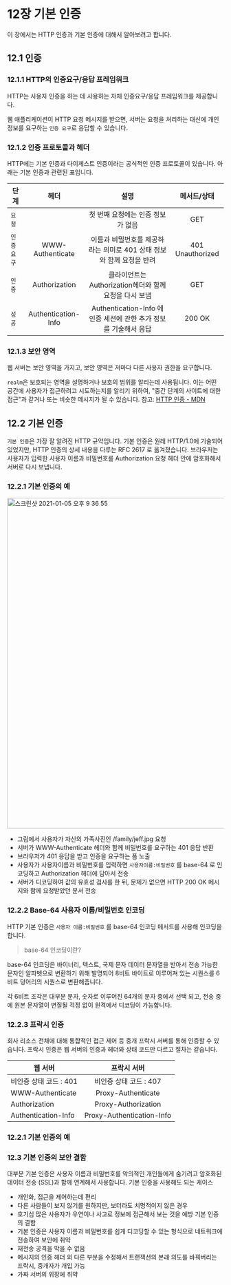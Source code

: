 # 12장 기본 인증 

이 장에서는 HTTP 인증과 기본 인증에 대해서 알아보려고 합니다.

## 12.1 인증

### 12.1.1 HTTP의 인증요구/응답 프레임워크

HTTP는 사용자 인증을 하는 데 사용하는 자체 인증요구/응답 프레임워크를 제공합니다.

웹 애플리케이션이 HTTP 요청 메시지를 받으면, 서버는 요청을 처리하는 대신에 개인 정보를 요구하는 ```인증 요구```로 응답할 수 있습니다.

### 12.1.2 인증 프로토콜과 헤더

HTTP에는 기본 인증과 다이제스트 인증이라는 공식적인 인증 프로토콜이 있습니다. 아래는 기본 인증과 관련된 표입니다.


| 단계 | 헤더 | 설명 | 메서드/상태 |
|---|:---:|:---:|:---:|
| `요청` | | 첫 번째 요청에는 인증 정보가 없음 | GET |
| `인증 요구` | WWW-Authenticate | 이름과 비밀번호를 제공하라는 의미로 401 상태 정보와 함께 요청을 반려 | 401 Unauthorized |
| `인증` | Authorization | 클라이언트는 Authorization헤더와 함께 요청을 다시 보냄 | GET |
| `성공` | Authentication-Info | Authentication-Info 에 인증 세션에 관한 추가 정보를 기술해서 응답 | 200 OK |

### 12.1.3 보안 영역

웹 서버는 보안 영역을 가지고, 보안 영역은 저마다 다른 사용자 권한을 요구합니다.

```realm```은 보호되는 영역을 설명하거나 보호의 범위를 알리는데 사용됩니다. 이는 어떤 공간에 사용자가 접근하려고 시도하는지를 알리기 위하여, "중간 단계의 사이트에 대한 접근"과 같거나 또는 비슷한 메시지가 될 수 있습니다.
참고: [HTTP 인증 - MDN](https://developer.mozilla.org/ko/docs/Web/HTTP/Authentication)

## 12.2 기본 인증
```기본 인증```은 가장 잘 알려진 HTTP 규약입니다. 기본 인증은 원래 HTTP/1.0에 기술되어 있었지만, HTTP 인증의 상세 내용을 다루는 RFC 2617 로 옮겨졌습니다.
브라우저는 사용자가 입력한 사용자 이름과 비밀번호를 Authorization 요청 헤더 안에 암호화해서 서버로 다시 보냅니다.

### 12.2.1 기본 인증의 예
<img width="768" alt="스크린샷 2021-01-05 오후 9 36 55" src="https://user-images.githubusercontent.com/29244798/103647170-33f42f00-4f9e-11eb-9fe0-22a7b93e29c8.png">

- 그림에서 사용자가 자신의 가족사진인 /family/jeff.jpg 요청
- 서버가 WWW-Authenticate 헤더와 함께 비밀번호를 요구하는 401 응답 반환
- 브라우저가 401 응답을 받고 인증을 요구하는 폼 노출
- 사용자가 사용자이름과 비밀번호를 입력하면 ```사용자이름:비밀번호``` 를 base-64 로 인코딩하고 Authorization 헤더에 담아서 전송
- 서버가 디코딩하여 값의 유효성 검사를 한 뒤, 문제가 없으면 HTTP 200 OK 메시지와 함께 요청받았던 문서 전송
### 12.2.2 Base-64 사용자 이름/비밀번호 인코딩
HTTP 기본 인증은 ```사용자 이름:비밀번호``` 를 base-64 인코딩 메서드를 사용해 인코딩을 합니다.

> base-64 인코딩이란?

base-64 인코딩은 바이너리, 텍스트, 국제 문자 데이터 문자열을 받아서 전송 가능한 문자인 알파벳으로 변환하기 위해 발명되어 8비트 바이트로 이루어져 있는 시퀀스를 6비트 덩어리의 시퀀스로 변환해줍니다.

각 6비트 조각은 대부분 문자, 숫자로 이루어진 64개의 문자 중에서 선택 되고, 전송 중에 원본 문자열이 변질될 걱정 없이 원격에서 디코딩이 가능합니다.

### 12.2.3 프락시 인증
회사 리소스 전체에 대해 통합적인 접근 제어 등 중개 프락시 서버를 통해 인증할 수 있습니다.
프락시 인증은 웹 서버의 인증과 헤더와 상태 코드만 다르고 절차는 같습니다.

| 웹 서버 | 프락시 서버 |
|---|:---:|
| 비인증 상태 코드 : 401 | 비인증 상태 코드 : 407 |
| WWW-Authenticate | Proxy-Authenticate |
| Authorization | Proxy-Authorization |
| Authentication-Info | Proxy-Authentication-Info |
### 12.2.1 기본 인증의 예
### 12.3 기본 인증의 보안 결함
대부분 기본 인증은 사용자 이름과 비밀번호를 악의적인 개인들에게 숨기려고 암호화된 데이터 전송 (SSL)과 함께 연계해서 사용합니다.
기본 인증을 사용해도 되는 케이스
- 개인화, 접근을 제어하는데 편리
- 다른 사람들이 보지 않기를 원하지만, 보더라도 치명적이지 않은 경우
- 호기심 많은 사용자가 우연이나 사고로 정보에 접근해서 보는 것을 예방
기본 인증의 결함
- 기본 인증은 사용자 이름과 비밀번호를 쉽게 디코딩할 수 있는 형식으로 네트워크에 전송하여 보안에 취약
- 재전송 공격을 막을 수 없음
- 메시지의 인증 헤더 외 다른 부분을 수정해서 트랜잭션의 본래 의도를 바꿔버리는 프락시, 중개자가 개입 가능
- 가짜 서버의 위장에 취약